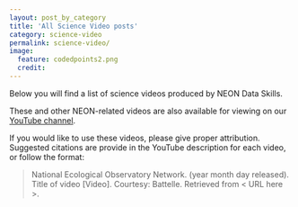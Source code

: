 ```yaml
---
layout: post_by_category
title: 'All Science Video posts'
category: science-video
permalink: science-video/
image:
  feature: codedpoints2.png
  credit: 
---
```


Below you will find a list of science videos produced by NEON Data Skills. 

These and other NEON-related videos are also available for viewing on our 
<a href="https://www.youtube.com/NEONScience" target="_blank"> YouTube channel</a>. 

If you would like to use these videos, please give proper attribution. Suggested 
citations are provide in the YouTube description for each video, or follow the 
format: 

>  National Ecological Observatory Network. (year month day released). Title of video [Video]. Courtesy: Battelle. Retrieved from < URL here >. 
